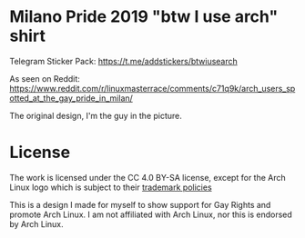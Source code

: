 # Milano Pride 2019 "btw I use arch" shirt

Telegram Sticker Pack: https://t.me/addstickers/btwiusearch

As seen on Reddit: https://www.reddit.com/r/linuxmasterrace/comments/c71q9k/arch_users_spotted_at_the_gay_pride_in_milan/

The original design, I'm the guy in the picture.

# License

The work is licensed under the CC 4.0 BY-SA license, except for the Arch Linux logo which is subject to their [trademark policies](https://wiki.archlinux.org/index.php/DeveloperWiki:TrademarkPolicy)

This is a design I made for myself to show support for Gay Rights and promote Arch Linux. I am not affiliated with Arch Linux, nor this is endorsed by Arch Linux.
